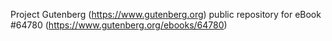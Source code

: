 Project Gutenberg (https://www.gutenberg.org) public repository for
eBook #64780 (https://www.gutenberg.org/ebooks/64780)
